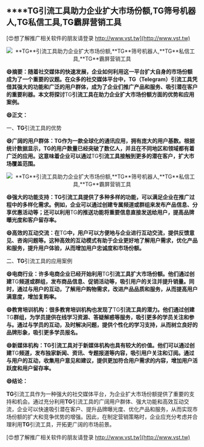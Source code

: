 ## ****TG**引流工具助力企业扩大市场份额,**TG**筛号机器人,**TG**私信工具,**TG**霸屏营销工具**

[😍想了解推广相关软件的朋友请登录 http://www.vst.tw](http://www.vst.tw)

 <center><img src="https://vst.tw/MP4/tuiguang/png/3.png" alt="**TG**引流工具助力企业扩大市场份额,**TG**筛号机器人,**TG**私信工具,**TG**霸屏营销工具"></center>

**😄摘要：随着社交媒体的快速发展，企业如何利用这一平台扩大自身的市场份额成为了一个重要的议题。在众多的社交媒体平台中，**TG**（Telegram）引流工具凭借其强大的功能和广泛的用户群体，成为了企业们推广产品和服务、吸引潜在客户的重要利器。本文将探讨**TG**引流工具在助力企业扩大市场份额方面的优势和应用案例。**

**😄正文：**

一、**TG**引流工具的优势

**😄广阔的用户群体：**TG**作为一款全球化的通讯应用，拥有庞大的用户基数。根据统计数据显示，**TG**的用户数量已经突破了数亿人，并且在不同地区和领域都有着广泛的应用。这意味着企业可以通过**TG**引流工具接触到更多的潜在客户，扩大市场覆盖范围。**

 <center><img src="https://vst.tw/MP4/tuiguang/png/8.png" alt="**TG**引流工具助力企业扩大市场份额,**TG**筛号机器人,**TG**私信工具,**TG**霸屏营销工具"></center>

**😄强大的功能支持：**TG**引流工具提供了多种多样的功能，可以满足企业在推广过程中的多样化需求。例如，企业可以通过创建专属频道或群组来发布产品信息、分享优惠活动等；还可以利用**TG**的推送功能将重要信息直接发送给用户，提高品牌曝光度和客户留存率。**

**😄高效的互动交流：在**TG**中，用户可以方便地与企业进行互动交流，提供反馈意见、咨询问题等。这种高效的互动模式有助于企业更好地了解用户需求，优化产品和服务，提升用户体验，从而增加用户忠诚度和市场份额。**

二、**TG**引流工具的应用案例

**😄电商行业：许多电商企业已经开始利用**TG**引流工具扩大市场份额。他们通过创建**TG**频道或群组，发布商品信息、促销活动等，吸引用户的关注并提升销量。同时，通过与用户的互动，了解用户购物需求，改进产品品质和服务，从而提高用户满意度，增加复购率。**

**😄教育培训机构：很多教育培训机构也发现了**TG**引流工具的潜力。他们通过创建**TG**群组，为学员提供在线学习资源、答疑解惑等服务，吸引更多的学员关注和参与。通过与学员的互动，及时解决问题，提供个性化的学习支持，从而树立良好的品牌形象，吸引更多学员报名。**

**😄新媒体机构：**TG**引流工具对于新媒体机构也具有较大的价值。他们可以通过创建**TG**频道，发布独家新闻、资讯、专题报道等内容，吸引用户关注和订阅。通过与用户的互动，收集用户意见和建议，提供更加符合用户需求的内容，增加用户活跃度和用户留存率。**

**😄结论：**

**TG**引流工具作为一种强大的社交媒体平台，为企业扩大市场份额提供了重要的支持和机会。通过充分利用**TG**引流工具的广阔用户群体、强大功能和高效互动交流，企业可以快速吸引潜在客户、提升品牌曝光度、优化产品和服务，从而实现市场份额的扩大和竞争优势的增强。因此，在制定营销策略时，企业应充分考虑并合理利用**TG**引流工具，开拓更广阔的市场前景。

[😍想了解推广相关软件的朋友请登录 http://www.vst.tw](http://www.vst.tw)



